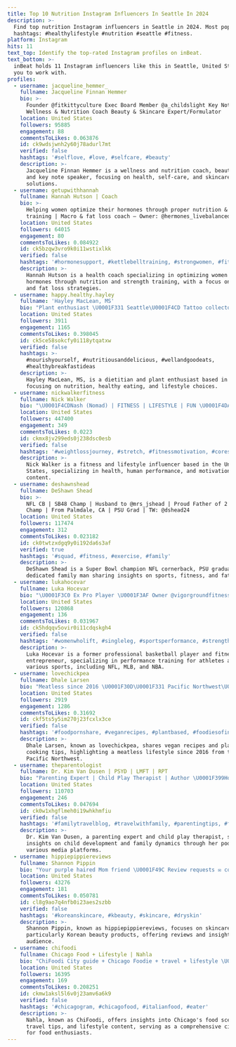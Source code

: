 ```yaml
---
title: Top 10 Nutrition Instagram Influencers In Seattle In 2024
description: >-
  Find top nutrition Instagram influencers in Seattle in 2024. Most popular
  hashtags: #healthylifestyle #nutrition #seattle #fitness.
platform: Instagram
hits: 11
text_top: Identify the top-rated Instagram profiles on inBeat.
text_bottom: >-
  inBeat holds 11 Instagram influencers like this in Seattle, United States for
  you to work with.
profiles:
  - username: jacqueline_hemmer_
    fullname: Jacqueline Finnan Hemmer
    bio: >-
      Founder @fitkittyculture Exec Board Member @a_childslight Key Note Speaker
      Wellness & Nutrition Coach Beauty & Skincare Expert/Formulator
    location: United States
    followers: 95885
    engagement: 88
    commentsToLikes: 0.063876
    id: ck9wdsjwnh2y60j78adurl7mt
    verified: false
    hashtags: '#selflove, #love, #selfcare, #beauty'
    description: >-
      Jacqueline Finnan Hemmer is a wellness and nutrition coach, beauty expert,
      and key note speaker, focusing on health, self-care, and skincare
      solutions.
  - username: getupwithhannah
    fullname: Hannah Hutson | Coach
    bio: >-
      Helping women optimize their hormones through proper nutrition & strength
      training | Macro & fat loss coach — Owner: @hermones_livebalanced
    location: United States
    followers: 64015
    engagement: 80
    commentsToLikes: 0.084922
    id: ck5bzqw3vro9k0i11wstixlkk
    verified: false
    hashtags: '#hormonesupport, #kettlebelltraining, #strongwomen, #fitnesscoach'
    description: >-
      Hannah Hutson is a health coach specializing in optimizing women's
      hormones through nutrition and strength training, with a focus on macro
      and fat loss strategies.
  - username: happy.healthy.hayley
    fullname: 'Hayley MacLean, MS'
    bio: "Plant enthusiast \U0001F331 Seattle\U0001F4CD Tattoo collector ✨ Former pigeon lady \U0001F426 #rd2be #nutrition #happyhealthyhayley #tattooeddietitian"
    location: United States
    followers: 3911
    engagement: 1165
    commentsToLikes: 0.398045
    id: ck5ce58sokcfy0i118ytqatxw
    verified: false
    hashtags: >-
      #nourishyourself, #nutritiousanddelicious, #wellandgoodeats,
      #healthybreakfastideas
    description: >-
      Hayley MacLean, MS, is a dietitian and plant enthusiast based in Seattle,
      focusing on nutrition, healthy eating, and lifestyle choices.
  - username: nickwalkerfitness
    fullname: Nick Walker
    bio: "\U0001F4CDNash (Nomad) | FITNESS | LIFESTYLE | FUN \U0001F4DA M.S. Health & Human Performance ⬇️ All my links!\U0001F57A\U0001F3FB \U0001F4EC info@nickwalkerfitness.com \U0001F604 Don’t forget to smile!"
    location: United States
    followers: 447400
    engagement: 349
    commentsToLikes: 0.0223
    id: ckmx8jv299eds0j238dsc0esb
    verified: false
    hashtags: '#weightlossjourney, #stretch, #fitnessmotivation, #corestrength'
    description: >-
      Nick Walker is a fitness and lifestyle influencer based in the United
      States, specializing in health, human performance, and motivational
      content.
  - username: deshawnshead
    fullname: DeShawn Shead
    bio: >-
      NFL CB | SB48 Champ | Husband to @mrs_jshead | Proud Father of 2 | 2X NFC
      Champ | From Palmdale, CA | PSU Grad | TW: @dshead24
    location: United States
    followers: 117474
    engagement: 312
    commentsToLikes: 0.023182
    id: ck0twtzxdgq9y0i192da6s3af
    verified: true
    hashtags: '#squad, #fitness, #exercise, #family'
    description: >-
      DeShawn Shead is a Super Bowl champion NFL cornerback, PSU graduate, and
      dedicated family man sharing insights on sports, fitness, and fatherhood.
  - username: lukahocevar
    fullname: Luka Hocevar
    bio: "\U0001F3C0 Ex Pro Player \U0001F3AF Owner @vigorgroundfitness \U0001F6E0️ Work w/ NFL, MLB, NBA, Exec. \U0001F3C3\U0001F3FD‍♂️ Athlete For Life Method \U0001F4F1 @vagaropro Partner Ways to work w/ me\U0001F447\U0001F3FC"
    location: United States
    followers: 120868
    engagement: 136
    commentsToLikes: 0.031967
    id: ck5hdqqv5ovir0i11cdqskgh4
    verified: false
    hashtags: '#womenwholift, #singleleg, #sportsperformance, #strength'
    description: >-
      Luka Hocevar is a former professional basketball player and fitness
      entrepreneur, specializing in performance training for athletes across
      various sports, including NFL, MLB, and NBA.
  - username: lovechickpea
    fullname: Dhale Larsen
    bio: "Meatless since 2016 \U0001F30D\U0001F331 Pacific Northwest\U0001F4CD @dhalepickles \U0001F919\U0001F3FB\U0001F1F2\U0001F1F5 v e g a n r e c i p e s"
    location: United States
    followers: 2919
    engagement: 1286
    commentsToLikes: 0.31692
    id: ckf5ts5y5im270j23fcxlx3ce
    verified: false
    hashtags: '#foodpornshare, #veganrecipes, #plantbased, #foodiesofinstagram'
    description: >-
      Dhale Larsen, known as lovechickpea, shares vegan recipes and plant-based
      cooking tips, highlighting a meatless lifestyle since 2016 from the
      Pacific Northwest.
  - username: theparentologist
    fullname: Dr. Kim Van Dusen | PSYD | LMFT | RPT
    bio: "Parenting Expert | Child Play Therapist | Author \U0001F399️Host @theparentologistpodcast \U0001F3A5 @abc10news @fox5sandiego @laparentmag @kfiam640 \U0001F4E7 drkim@gb-dm.com"
    location: United States
    followers: 110703
    engagement: 246
    commentsToLikes: 0.047694
    id: ck0w1xhgflmeh0i19whkhmfiu
    verified: false
    hashtags: '#familytravelblog, #travelwithfamily, #parentingtips, #familytravelblogger'
    description: >-
      Dr. Kim Van Dusen, a parenting expert and child play therapist, shares
      insights on child development and family dynamics through her podcast and
      various media platforms.
  - username: hippiepippiereviews
    fullname: Shannon Pippin
    bio: "Your purple haired Mom friend \U0001F49C Review requests ✉️ contacthippiepippie@gmail.com"
    location: United States
    followers: 43276
    engagement: 181
    commentsToLikes: 0.050781
    id: cl8g9ao7q4nfb0i23aes2szbb
    verified: false
    hashtags: '#koreanskincare, #kbeauty, #skincare, #dryskin'
    description: >-
      Shannon Pippin, known as hippiepippiereviews, focuses on skincare,
      particularly Korean beauty products, offering reviews and insights for her
      audience.
  - username: chifoodi
    fullname: Chicago Food + Lifestyle | Nahla
    bio: "ChiFoodi City guide + Chicago Foodie + travel + lifestyle \U0001F48C: CHIFOODI@YAHOO.COM DM/email for partnerships Chicago Food Blogger"
    location: United States
    followers: 16395
    engagement: 169
    commentsToLikes: 0.208251
    id: ckmw1aksl5l6v0j23amv6a6k9
    verified: false
    hashtags: '#chicagogram, #chicagofood, #italianfood, #eater'
    description: >-
      Nahla, known as ChiFoodi, offers insights into Chicago's food scene,
      travel tips, and lifestyle content, serving as a comprehensive city guide
      for food enthusiasts.
---
```


